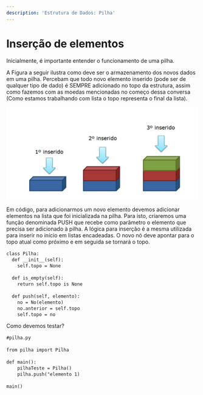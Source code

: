 ```yaml
---
description: 'Estrutura de Dados: Pilha'
---
```


# Inserção de elementos

Inicialmente, é importante entender o funcionamento de uma pilha.

A Figura a seguir ilustra como deve ser o armazenamento dos novos dados em uma pilha. Percebam que todo novo elemento inserido \(pode ser de qualquer tipo de dado\) é SEMPRE adicionado no topo da estrutura, assim como fazemos com as moedas mencionadas no começo dessa conversa \(Como estamos trabalhando com lista o topo representa o final da lista\).

![Inser&#xE7;&#xE3;o Pilha](../../../.gitbook/assets/captura-de-tela-2020-09-13-a-s-13.46.32.png)

Em código, para adicionarmos um novo elemento devemos adicionar elementos na lista que foi inicializada na pilha. Para isto, criaremos uma função denominada PUSH que recebe como parâmetro o elemento que precisa ser adicionado à pilha. A lógica para inserção é a mesma utilizada para inserir no início em listas encadeadas. O novo nó deve apontar para o topo atual como próximo e em seguida se tornará o topo.

```text
class Pilha:
  def __init__(self):
    self.topo = None

  def is_empty(self):
    return self.topo is None

  def push(self, elemento):
    no = No(elemento)
    no.anterior = self.topo
    self.topo = no
```

Como devemos testar?

```text
#pilha.py

from pilha import Pilha 

def main():
    pilhaTeste = Pilha()
    pilha.push("elemento 1)

main()
```



